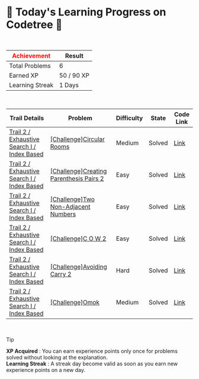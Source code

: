 # 🌲 Today's Learning Progress on Codetree 🌲

<br />

| <span style="color:red;display:block;text-align:center;"> **Achievement**</span> | Result |
|---|---|
|Total Problems| 6 |
| Earned XP | 50 / 90 XP |
| Learning Streak | 1 Days |

<br />

|Trail Details|Problem|Difficulty|State|Code Link|
|---|---|---|---|---|
|[Trail 2 / Exhaustive Search I / Index Based](https://www.codetree.ai/trail-info/novice-mid/)|[[Challenge]Circular Rooms](https://www.codetree.ai/trails/complete/curated-cards/challenge-a-room-in-a-circle/)|Medium|Solved|[Link](https://github.com/linuschoudhury/codetree/blob/main/251024/Circular%20Rooms/a-room-in-a-circle.py)|
|[Trail 2 / Exhaustive Search I / Index Based](https://www.codetree.ai/trail-info/novice-mid/)|[[Challenge]Creating Parenthesis Pairs 2](https://www.codetree.ai/trails/complete/curated-cards/challenge-pair-parentheses-2/)|Easy|Solved|[Link](https://github.com/linuschoudhury/codetree/blob/main/251024/Creating%20Parenthesis%20Pairs%202/pair-parentheses-2.py)|
|[Trail 2 / Exhaustive Search I / Index Based](https://www.codetree.ai/trail-info/novice-mid/)|[[Challenge]Two Non-Adjacent Numbers](https://www.codetree.ai/trails/complete/curated-cards/challenge-two-non-adjacent-numbers/)|Easy|Solved|[Link](https://github.com/linuschoudhury/codetree/blob/main/251024/Two%20Non-Adjacent%20Numbers/two-non-adjacent-numbers.py)|
|[Trail 2 / Exhaustive Search I / Index Based](https://www.codetree.ai/trail-info/novice-mid/)|[[Challenge]C O W 2](https://www.codetree.ai/trails/complete/curated-cards/challenge-c-o-w-2/)|Easy|Solved|[Link](https://github.com/linuschoudhury/codetree/blob/main/251024/C%20O%20W%202/c-o-w-2.py)|
|[Trail 2 / Exhaustive Search I / Index Based](https://www.codetree.ai/trail-info/novice-mid/)|[[Challenge]Avoiding Carry 2](https://www.codetree.ai/trails/complete/curated-cards/challenge-escaping-carry-2/)|Hard|Solved|[Link](https://github.com/linuschoudhury/codetree/blob/main/251024/Avoiding%20Carry%202/escaping-carry-2.py)|
|[Trail 2 / Exhaustive Search I / Index Based](https://www.codetree.ai/trail-info/novice-mid/)|[[Challenge]Omok](https://www.codetree.ai/trails/complete/curated-cards/challenge-O-mok/)|Medium|Solved|[Link](https://github.com/linuschoudhury/codetree/blob/main/251024/Omok/O-mok.py)|


<br />

> [!TIP]
> **XP Acquired** : You can earn experience points only once for problems solved without looking at the explanation.  
> **Learning Streak** : A streak day become valid as soon as you earn new experience points on a new day.

